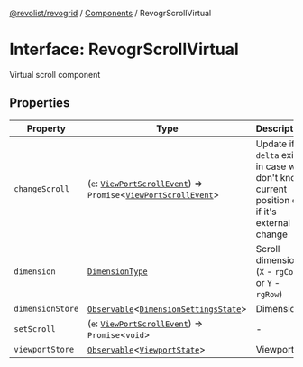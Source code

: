 [@revolist/revogrid](README.md) / [Components](Namespace.Components.md) / RevogrScrollVirtual

# Interface: RevogrScrollVirtual

Virtual scroll component

## Properties

| Property | Type | Description | Defined in |
| ------ | ------ | ------ | ------ |
| `changeScroll` | (`e`: [`ViewPortScrollEvent`](TypeAlias.ViewPortScrollEvent.md)) => `Promise`\<[`ViewPortScrollEvent`](TypeAlias.ViewPortScrollEvent.md)\> | Update if `delta` exists in case we don't know current position or if it's external change | [src/components.d.ts:624](https://github.com/revolist/revogrid/blob/a4b231d71029faeb28d2b2f5098e6a96aa320bc0/src/components.d.ts#L624) |
| `dimension` | [`DimensionType`](TypeAlias.DimensionType.md) | Scroll dimension (`X` - `rgCol` or `Y` - `rgRow`) | [src/components.d.ts:628](https://github.com/revolist/revogrid/blob/a4b231d71029faeb28d2b2f5098e6a96aa320bc0/src/components.d.ts#L628) |
| `dimensionStore` | [`Observable`](TypeAlias.Observable.md)\<[`DimensionSettingsState`](Interface.DimensionSettingsState.md)\> | Dimensions | [src/components.d.ts:632](https://github.com/revolist/revogrid/blob/a4b231d71029faeb28d2b2f5098e6a96aa320bc0/src/components.d.ts#L632) |
| `setScroll` | (`e`: [`ViewPortScrollEvent`](TypeAlias.ViewPortScrollEvent.md)) => `Promise`\<`void`\> | - | [src/components.d.ts:633](https://github.com/revolist/revogrid/blob/a4b231d71029faeb28d2b2f5098e6a96aa320bc0/src/components.d.ts#L633) |
| `viewportStore` | [`Observable`](TypeAlias.Observable.md)\<[`ViewportState`](Interface.ViewportState.md)\> | Viewport | [src/components.d.ts:637](https://github.com/revolist/revogrid/blob/a4b231d71029faeb28d2b2f5098e6a96aa320bc0/src/components.d.ts#L637) |
